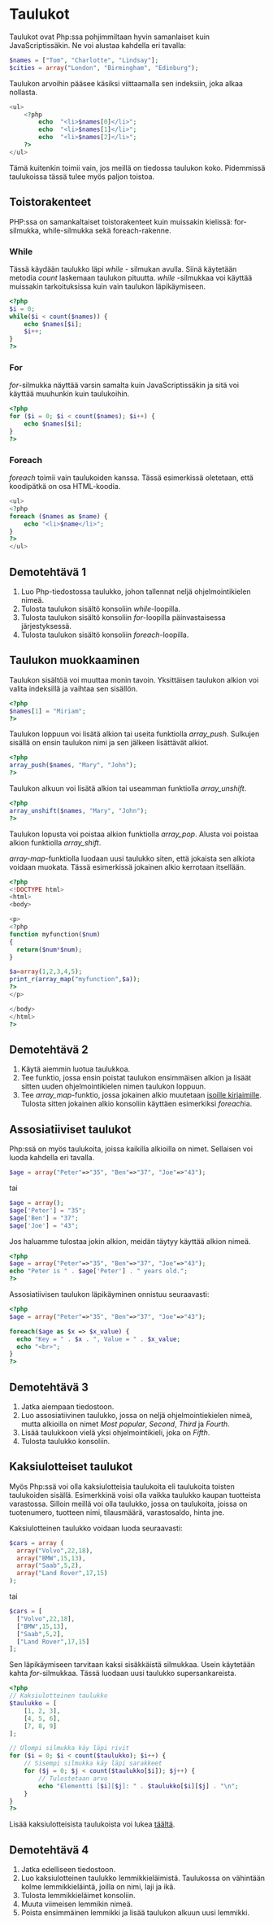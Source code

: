 # Taulukot

Taulukot ovat Php:ssa pohjimmiltaan hyvin samanlaiset kuin JavaScriptissäkin. Ne voi alustaa kahdella eri tavalla:

````php
$names = ["Tom", "Charlotte", "Lindsay"];
$cities = array("London", "Birmingham", "Edinburg");
````

Taulukon arvoihin pääsee käsiksi viittaamalla sen indeksiin, joka alkaa nollasta.

````php
<ul>
    <?php
        echo  "<li>$names[0]</li>";
        echo  "<li>$names[1]</li>";
        echo  "<li>$names[2]</li>";
    ?>
</ul>
````

Tämä kuitenkin toimii vain, jos meillä on tiedossa taulukon koko. Pidemmissä taulukoissa tässä tulee myös paljon toistoa. 

## Toistorakenteet

PHP:ssa on samankaltaiset toistorakenteet kuin muissakin kielissä: for-silmukka, while-silmukka sekä foreach-rakenne.

### While

Tässä käydään taulukko läpi *while* - silmukan avulla. Siinä käytetään metodia *count* laskemaan taulukon pituutta. *while* -silmukkaa voi käyttää muissakin tarkoituksissa kuin vain taulukon läpikäymiseen. 

```php
<?php
$i = 0;
while($i < count($names)) {
    echo $names[$i];
    $i++;
}
?>
```

### For

*for*-silmukka näyttää varsin samalta kuin JavaScriptissäkin ja sitä voi käyttää muuhunkin kuin taulukoihin. 

````php
<?php
for ($i = 0; $i < count($names); $i++) {
    echo $names[$i];
}
?>
````

### Foreach

*foreach* toimii vain taulukoiden kanssa. Tässä esimerkissä oletetaan, että koodipätkä on osa HTML-koodia.

````php
<ul>
<?php
foreach ($names as $name) {
    echo "<li>$name</li>";
}
?>
</ul>
````

## Demotehtävä 1

1. Luo Php-tiedostossa taulukko, johon tallennat neljä ohjelmointikielen nimeä.
2. Tulosta taulukon sisältö konsoliin *while*-loopilla.
3. Tulosta taulukon sisältö konsoliin *for*-loopilla päinvastaisessa järjestyksessä.
4. Tulosta taulukon sisältö konsoliin *foreach*-loopilla.

## Taulukon muokkaaminen

Taulukon sisältöä voi muuttaa monin tavoin. Yksittäisen taulukon alkion voi valita indeksillä ja vaihtaa sen sisällön.

````php
<?php
$names[1] = "Miriam";
?>
````

Taulukon loppuun voi lisätä alkion tai useita funktiolla *array_push*. Sulkujen sisällä on ensin taulukon nimi ja sen jälkeen lisättävät alkiot.

````php
<?php
array_push($names, "Mary", "John");
?>
````

Taulukon alkuun voi lisätä alkion tai useamman funktiolla *array_unshift*.

````php
<?php
array_unshift($names, "Mary", "John");
?>
````

Taulukon lopusta voi poistaa alkion funktiolla *array_pop*. Alusta voi poistaa alkion funktiolla *array_shift*.

*array-map*-funktiolla luodaan uusi taulukko siten, että jokaista sen alkiota voidaan muokata. Tässä esimerkissä jokainen alkio kerrotaan itsellään.

````php
<?php
<!DOCTYPE html>
<html>
<body>

<p>
<?php
function myfunction($num)
{
  return($num*$num);
}

$a=array(1,2,3,4,5);
print_r(array_map("myfunction",$a));
?>
</p>

</body>
</html>
?>
````

## Demotehtävä 2

1. Käytä aiemmin luotua taulukkoa.
2. Tee funktio, jossa ensin poistat taulukon ensimmäisen alkion ja lisäät sitten uuden ohjelmointikielen nimen taulukon loppuun.
3. Tee *array_map*-funktio, jossa jokainen alkio muutetaan [isoille kirjaimille](https://www.w3schools.com/php/func_string_strtoupper.asp)<base target="_blank">. Tulosta sitten jokainen alkio konsoliin käyttäen esimerkiksi *foreach*ia.

## Assosiatiiviset taulukot

Php:ssä on myös taulukoita, joissa kaikilla alkioilla on nimet. Sellaisen voi luoda kahdella eri tavalla.

````php
$age = array("Peter"=>"35", "Ben"=>"37", "Joe"=>"43");
````

tai

````php
$age = array();
$age['Peter'] = "35";
$age['Ben'] = "37";
$age['Joe'] = "43";
````

Jos haluamme tulostaa jokin alkion, meidän täytyy käyttää alkion nimeä.

````php
<?php
$age = array("Peter"=>"35", "Ben"=>"37", "Joe"=>"43");
echo "Peter is " . $age['Peter'] . " years old.";
?>
````

Assosiatiivisen taulukon läpikäyminen onnistuu seuraavasti:

````php
<?php
$age = array("Peter"=>"35", "Ben"=>"37", "Joe"=>"43");

foreach($age as $x => $x_value) {
  echo "Key = " . $x . ", Value = " . $x_value;
  echo "<br>";
}
?>
````

## Demotehtävä 3

1. Jatka aiempaan tiedostoon.
2. Luo assosiatiivinen taulukko, jossa on neljä ohjelmointiekielen nimeä, mutta alkioilla on nimet *Most popular*, *Second*, *Third* ja *Fourth*.
3. Lisää taulukkoon vielä yksi ohjelmointikieli, joka on *Fifth*.
4. Tulosta taulukko konsoliin.

## Kaksiulotteiset taulukot

Myös Php:ssä voi olla kaksiulotteisia taulukoita eli taulukoita toisten taulukoiden sisällä. Esimerkkinä voisi olla vaikka taulukko kaupan tuotteista varastossa. Silloin meillä voi olla taulukko, jossa on taulukoita, joissa on tuotenumero, tuotteen nimi, tilausmäärä, varastosaldo, hinta jne.

Kaksiulotteinen taulukko voidaan luoda seuraavasti:

````php
$cars = array (
  array("Volvo",22,18),
  array("BMW",15,13),
  array("Saab",5,2),
  array("Land Rover",17,15)
);
````

tai

````php
$cars = [
  ["Volvo",22,18],
  ["BMW",15,13],
  ["Saab",5,2],
  ["Land Rover",17,15]
];
````

Sen läpikäymiseen tarvitaan kaksi sisäkkäistä silmukkaa. Usein käytetään kahta *for*-silmukkaa. Tässä luodaan uusi taulukko supersankareista.

````php
<?php
// Kaksiulotteinen taulukko
$taulukko = [
    [1, 2, 3],
    [4, 5, 6],
    [7, 8, 9]
];

// Ulompi silmukka käy läpi rivit
for ($i = 0; $i < count($taulukko); $i++) {
    // Sisempi silmukka käy läpi sarakkeet
    for ($j = 0; $j < count($taulukko[$i]); $j++) {
        // Tulostetaan arvo
        echo "Elementti [$i][$j]: " . $taulukko[$i][$j] . "\n";
    }
}
?>

````

Lisää kaksiulotteisista taulukoista voi lukea [täältä](https://www.phptutorial.net/php-tutorial/php-multidimensional-array/)<base target="_blank">.

## Demotehtävä 4

1. Jatka edelliseen tiedostoon.
2. Luo kaksiulotteinen taulukko lemmikkieläimistä. Taulukossa on vähintään kolme lemmikkieläintä, joilla on nimi, laji ja ikä.
3. Tulosta lemmikkieläimet konsoliin.
4. Muuta viimeisen lemmikin nimeä.
5. Poista ensimmäinen lemmikki ja lisää taulukon alkuun uusi lemmikki.